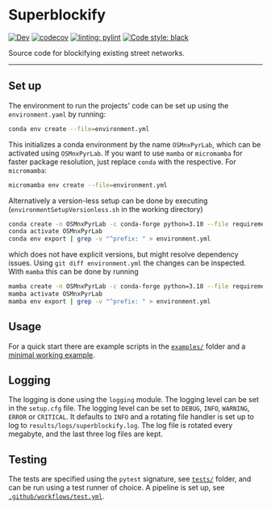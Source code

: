 # Superblockify

[![Dev](https://img.shields.io/badge/docs-dev-blue.svg)](https://cbueth.github.io/Superblockify/)
[![codecov](https://codecov.io/gh/cbueth/Superblockify/branch/main/graph/badge.svg?token=AS72IFT2Q4)](https://codecov.io/gh/cbueth/Superblockify)
[![linting: pylint](https://img.shields.io/badge/linting-pylint-yellowgreen)](https://github.com/PyCQA/pylint)
[![Code style: black](https://img.shields.io/badge/code%20style-black-000000.svg)](https://github.com/psf/black)

Source code for blockifying existing street networks.

---

## Set up

The environment to run the projects' code can be set up using the
`environment.yaml` by running:

```bash
conda env create --file=environment.yml
```

This initializes a conda environment by the name `OSMnxPyrLab`, which can be
activated using `OSMnxPyrLab`.
If you want to use `mamba` or `micromamba` for faster package resolution, just replace 
`conda` with the respective. For `micromamba`:
    
```bash
micromamba env create --file=environment.yml
```

Alternatively a version-less setup can be done by executing 
(`environmentSetupVersionless.sh` in the working directory)

```bash
conda create -n OSMnxPyrLab -c conda-forge python=3.10 --file requirements.txt
conda activate OSMnxPyrLab
conda env export | grep -v "^prefix: " > environment.yml
```

which does not have explicit versions, but might resolve dependency issues. Using
`git diff environment.yml` the changes can be inspected.
With `mamba` this can be done by running

```bash
mamba create -n OSMnxPyrLab -c conda-forge python=3.10 --file requirements.txt
mamba activate OSMnxPyrLab
mamba env export | grep -v "^prefix: " > environment.yml
```

## Usage

For a quick start there are example scripts in the [`examples/`](scripts/examples/)
folder and a [minimal working example](scripts/mwe.py).

## Logging

The logging is done using the `logging` module. The logging level can be set in the
`setup.cfg` file. The logging level can be set to `DEBUG`, `INFO`, `WARNING`, `ERROR`
or `CRITICAL`. It defaults to `INFO` and a rotating file handler is set up to log
to `results/logs/superblockify.log`. The log file is rotated every megabyte, and the
last three log files are kept.

## Testing

The tests are specified using the `pytest` signature, see [`tests/`](tests/) folder, and
can be run using a test runner of choice.
A pipeline is set up, see [`.github/workflows/test.yml`](.github/workflows/test.yml).
